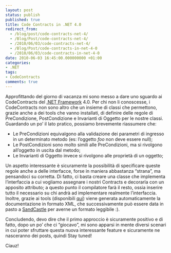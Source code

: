 ```yaml
---
layout: post
status: publish
published: true
title: Code Contracts in .NET 4.0
redirect_from: 
  - /blog/post/code-contracts-net-4/
  - /Blog/Post/code-contracts-net-4/
  - /2010/06/03/code-contracts-net-4/
  - /Blog/Post/code-contracts-in-net-4-0
  - /2010/06/03/code-contracts-in-net-4-0
date: 2010-06-03 16:45:00.000000000 +01:00
categories:
- .NET
tags:
- CodeContracts
comments: true
---
```

<p>Approfittando del giorno di vacanza mi sono messo a dare uno sguardo ai CodeContracts del <a title=".NET Framework Search" href="http://www.imperugo.tostring.it/tags/archive/.net" target="_blank">.NET Framework</a> 4.0. Per chi non li conoscesse, i CodeContracts non sono altro che un insieme di classi che permettono, grazie anche a dei tools che vanno installati, di definire delle regole di PreCondizione, PostCondizione e Invarianti di Oggetto per le nostre classi. Guardando un po’ il lato pratico, possiamo brevemente riassumere che:</p>  <ul>   <li>Le PreCondizioni equivalgono alla validazione dei parametri di ingresso in un determinato metodo (es: l’oggetto <em>foo</em> non deve essere null); </li>    <li>Le PostCondizioni sono molto simili alle PreCondizioni, ma si rivolgono all’oggetto in uscita dal metodo; </li>    <li>Le Invarianti di Oggetto invece si rivolgono alle proprietà di un oggetto; </li> </ul>  <p>Un aspetto interessante è sicuramente la possibilità di specificare queste regole anche a delle interfacce, forse in maniera abbastanza “strana”, ma pensandoci su corretta. Di fatto, ci basta creare una classe che implementa l’interfaccia a cui vogliamo assegnare i nostri Contracts e decorarla con un apposito attributo; a questo punto il compilatore farà il resto, ossia inserire tutto il necessario su chi andrà ad implementare realmente l’interfaccia.    <br />Inoltre, grazie ai tools (disponibili <a title="Code Contracts Home Page" href="http://msdn.microsoft.com/en-us/devlabs/dd491992.aspx" rel="nofollow" target="_blank">qui</a>) viene generata automaticamente la documentazione in formato XML, che successivamente può essere data in pasto a <a title="Sandcastle - Documentation Compiler for Managed Class Libraries" href="http://sandcastle.codeplex.com/" rel="nofollow" target="_blank">SandCastle</a> per averne un formato leggibile :).</p>  <p>Concludendo, devo dire che il primo approccio è sicuramente positivo e di fatto, dopo un po’ che ci “giocavo”, mi sono apparsi in mente diversi scenari in cui poter sfruttare questa nuova interessante feature e sicuramente ne nasceranno dei posts, quindi Stay tuned!</p>  <p>Ciauz!</p>
